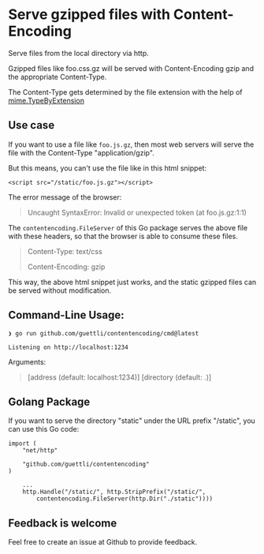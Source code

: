 # Serve gzipped files with Content-Encoding


Serve files from the local directory via http.

Gzipped files like foo.css.gz will be served with Content-Encoding gzip and the
appropriate Content-Type.

The Content-Type gets determined by the file extension with the help of [mime.TypeByExtension](https://pkg.go.dev/mime#TypeByExtension)

## Use case

If you want to use a file like `foo.js.gz`, then most web servers will serve the file with the Content-Type "application/gzip".

But this means, you can't use the file like in this html snippet:

```
<script src="/static/foo.js.gz"></script>
```

The error message of the browser:

> Uncaught SyntaxError: Invalid or unexpected token (at foo.js.gz:1:1)

The `contentencoding.FileServer` of this Go package serves the above file with these headers, so that the browser is able to consume these files.

> Content-Type: text/css
> 
> Content-Encoding: gzip

This way, the above html snippet just works, and the static gzipped files can be served without modification.


## Command-Line Usage:

```
❯ go run github.com/guettli/contentencoding/cmd@latest

Listening on http://localhost:1234
```

Arguments:

> [address (default: localhost:1234)] [directory (default: .)]

## Golang Package


If you want to serve the directory "static" under the URL prefix "/static", you can use this Go code:

```
import (
	"net/http"

	"github.com/guettli/contentencoding"
)

    ...
    http.Handle("/static/", http.StripPrefix("/static/",
        contentencoding.FileServer(http.Dir("./static"))))
```

## Feedback is welcome

Feel free to create an issue at Github to provide feedback.